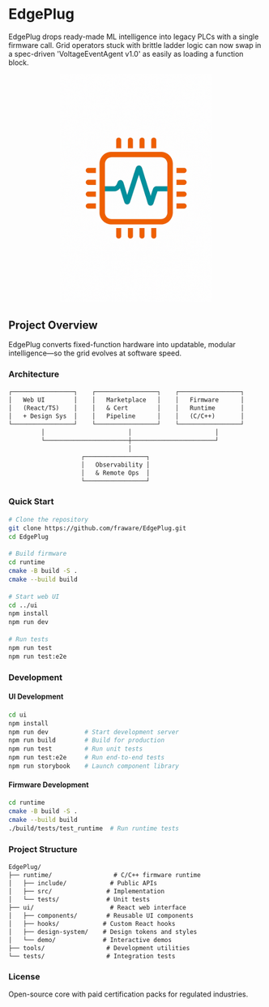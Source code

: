 # EdgePlug

EdgePlug drops ready-made ML intelligence into legacy PLCs with a single firmware call. Grid operators stuck with brittle ladder logic can now swap in a spec-driven 'VoltageEventAgent v1.0' as easily as loading a function block.

<p align="center">
  <img src="asset.png" alt="EdgePlug Logo" width="300"/>
</p>

## Project Overview

EdgePlug converts fixed-function hardware into updatable, modular intelligence—so the grid evolves at software speed.

### Architecture

```
┌─────────────────┐    ┌─────────────────┐    ┌─────────────────┐
│   Web UI        │    │   Marketplace   │    │   Firmware      │
│   (React/TS)    │    │   & Cert        │    │   Runtime       │
│   + Design Sys  │    │   Pipeline      │    │   (C/C++)       │
└─────────────────┘    └─────────────────┘    └─────────────────┘
         │                       │                       │
         └───────────────────────┼───────────────────────┘
                                 │
                    ┌─────────────────┐
                    │   Observability │
                    │   & Remote Ops  │
                    └─────────────────┘
```

### Quick Start

```bash
# Clone the repository
git clone https://github.com/fraware/EdgePlug.git
cd EdgePlug

# Build firmware
cd runtime
cmake -B build -S .
cmake --build build

# Start web UI
cd ../ui
npm install
npm run dev

# Run tests
npm run test
npm run test:e2e
```

### Development

#### UI Development
```bash
cd ui
npm install
npm run dev          # Start development server
npm run build        # Build for production
npm run test         # Run unit tests
npm run test:e2e     # Run end-to-end tests
npm run storybook    # Launch component library
```

#### Firmware Development
```bash
cd runtime
cmake -B build -S .
cmake --build build
./build/tests/test_runtime  # Run runtime tests
```

### Project Structure

```
EdgePlug/
├── runtime/                 # C/C++ firmware runtime
│   ├── include/            # Public APIs
│   ├── src/               # Implementation
│   └── tests/             # Unit tests
├── ui/                     # React web interface
│   ├── components/        # Reusable UI components
│   ├── hooks/            # Custom React hooks
│   ├── design-system/    # Design tokens and styles
│   └── demo/             # Interactive demos
├── tools/                 # Development utilities
└── tests/                 # Integration tests
```

### License

Open-source core with paid certification packs for regulated industries.
